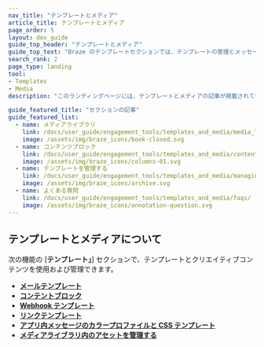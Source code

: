 ```yaml
---
nav_title: "テンプレートとメディア"
article_title: テンプレートとメディア
page_order: 5
layout: dev_guide
guide_top_header: "テンプレートとメディア"
guide_top_text: "Braze のテンプレートセクションでは、テンプレートの管理とメッセージの画像のアップロードを1つの場所で一元的に行うことができます。ダッシュボード全体でテンプレートを統合および整理して、一貫した外観と操作性を実現することもできます。"
search_rank: 2
page_type: landing
tool: 
- Templates
- Media
description: "このランディングページには、テンプレートとメディアの記事が掲載されています。ここでは、メディアライブラリのリソース、テンプレートの管理方法、画像のアップロード方法、コンテンツブロックの作成方法などを確認できます。"

guide_featured_title: "セクションの記事"
guide_featured_list:
  - name: メディアライブラリ
    link: /docs/user_guide/engagement_tools/templates_and_media/media_library/
    image: /assets/img/braze_icons/book-closed.svg
  - name: コンテンツブロック
    link: /docs/user_guide/engagement_tools/templates_and_media/content_blocks/
    image: /assets/img/braze_icons/columns-01.svg
  - name: テンプレートを管理する
    link: /docs/user_guide/engagement_tools/templates_and_media/managing_templates/
    image: /assets/img/braze_icons/archive.svg
  - name: よくある質問
    link: /docs/user_guide/engagement_tools/templates_and_media/faqs/
    image: /assets/img/braze_icons/annotation-question.svg
---
```


## テンプレートとメディアについて

次の機能の \[**テンプレート」**] セクションで、テンプレートとクリエイティブコンテンツを使用および管理できます。

- **[メールテンプレート][2]**
- **[コンテントブロック][7]**
- **[Webhook テンプレート][3]**
- **[リンクテンプレート][6]**
- **[アプリ内メッセージのカラープロファイルと CSS テンプレート][4]**
- **[メディアライブラリ内のアセットを管理する][5]**
<br><br><br>

[2]: {{site.baseurl}}/user_guide/message_building_by_channel/email/creating_an_email_template/#creating-an-email-template
[3]: {{site.baseurl}}/user_guide/message_building_by_channel/webhooks/webhook_template/#creating-a-webhook-template
[4]: {{site.baseurl}}/user_guide/message_building_by_channel/in-app_messages/customize/#color-profile
[5]: {{site.baseurl}}/user_guide/engagement_tools/templates_and_media/media_library/#media-library
[6]: {{site.baseurl}}/user_guide/message_building_by_channel/email/link_templates/#link-templates
[7]: {{site.baseurl}}/user_guide/engagement_tools/templates_and_media/content_blocks/

